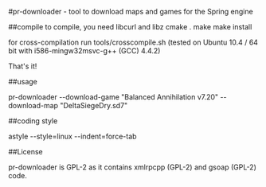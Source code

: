 #pr-downloader - tool to download maps and games for the Spring engine

##compile
to compile, you need libcurl and libz
	cmake .
	make
	make install

for cross-compilation run tools/crosscompile.sh (tested on Ubuntu 10.4 / 64 bit with i586-mingw32msvc-g++ (GCC) 4.4.2)

That's it!

##usage

pr-downloader --download-game "Balanced Annihilation v7.20" --download-map "DeltaSiegeDry.sd7"

##coding style

astyle --style=linux --indent=force-tab


##License

pr-downloader is GPL-2 as it contains xmlrpcpp (GPL-2) and gsoap (GPL-2) code.

